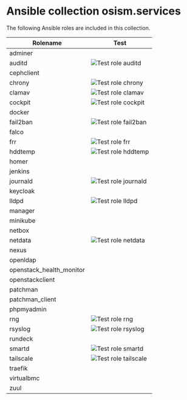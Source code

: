 # Ansible collection osism.services

The following Ansible roles are included in this collection.

| Rolename                 | Test                                                                                                                     |
|------------------------- |--------------------------------------------------------------------------------------------------------------------------|
| adminer                  |                                                                                                                          |
| auditd                   | ![Test role auditd](https://github.com/osism/ansible-collection-services/workflows/Test%20role%20auditd/badge.svg)       |
| cephclient               |                                                                                                                          |
| chrony                   | ![Test role chrony](https://github.com/osism/ansible-collection-services/workflows/Test%20role%20chrony/badge.svg)       |
| clamav                   | ![Test role clamav](https://github.com/osism/ansible-collection-services/workflows/Test%20role%20clamav/badge.svg)       |
| cockpit                  | ![Test role cockpit](https://github.com/osism/ansible-collection-services/workflows/Test%20role%20cockpit/badge.svg)     |
| docker                   |                                                                                                                          |
| fail2ban                 | ![Test role fail2ban](https://github.com/osism/ansible-collection-services/workflows/Test%20role%20fail2ban/badge.svg)   |
| falco                    |                                                                                                                          |
| frr                      | ![Test role frr](https://github.com/osism/ansible-collection-services/workflows/Test%20role%20frr/badge.svg)             |
| hddtemp                  | ![Test role hddtemp](https://github.com/osism/ansible-collection-services/workflows/Test%20role%20hddtemp/badge.svg)     |
| homer                    |                                                                                                                          |
| jenkins                  |                                                                                                                          |
| journald                 | ![Test role journald](https://github.com/osism/ansible-collection-services/workflows/Test%20role%20journald/badge.svg)   |
| keycloak                 |                                                                                                                          |
| lldpd                    | ![Test role lldpd](https://github.com/osism/ansible-collection-services/workflows/Test%20role%20lldpd/badge.svg)         |
| manager                  |                                                                                                                          |
| minikube                 |                                                                                                                          |
| netbox                   |                                                                                                                          |
| netdata                  | ![Test role netdata](https://github.com/osism/ansible-collection-services/workflows/Test%20role%20netdata/badge.svg)     |
| nexus                    |                                                                                                                          |
| openldap                 |                                                                                                                          |
| openstack_health_monitor |                                                                                                                          |
| openstackclient          |                                                                                                                          |
| patchman                 |                                                                                                                          |
| patchman_client          |                                                                                                                          |
| phpmyadmin               |                                                                                                                          |
| rng                      | ![Test role rng](https://github.com/osism/ansible-collection-services/workflows/Test%20role%20rng/badge.svg)             |
| rsyslog                  | ![Test role rsyslog](https://github.com/osism/ansible-collection-services/workflows/Test%20role%20rsyslog/badge.svg)     |
| rundeck                  |                                                                                                                          |
| smartd                   | ![Test role smartd](https://github.com/osism/ansible-collection-services/workflows/Test%20role%20smartd/badge.svg)       |
| tailscale                | ![Test role tailscale](https://github.com/osism/ansible-collection-services/workflows/Test%20role%20tailscale/badge.svg) |
| traefik                  |                                                                                                                          |
| virtualbmc               |                                                                                                                          |
| zuul                     |                                                                                                                          |
